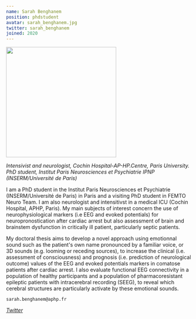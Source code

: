 ```yaml
---
name: Sarah Benghanem
position: phdstudent
avatar: sarah_benghanem.jpg
twitter: sarah_benghanem
joined: 2020
---
```


<img width="300" src="{{site.baseurl}}/images/people/{{page.avatar}}" data-action="zoom">

_Intensivist and neurologist, Cochin Hospital-AP-HP.Centre, Paris University._<br> 
_PhD student, Institut Paris Neurosciences et Psychiatrie IPNP (INSERM/Université de Paris)_ 

I am a PhD student in the Institut Paris Neurosciences et Psychiatrie (INSERM/Université de Paris) in Paris and a visiting PhD student in FEMTO Neuro Team. I am also neurologist and intensitivst in a medical ICU (Cochin Hospital, APHP, Paris). My main subjects of interest concern the use of neurophysiological markers (i.e EEG and evoked potentials) for neuropronostication after cardiac arrest but also assessment of brain and brainstem dysfunction in critically ill patient, particularly septic patients. 

My doctoral thesis aims to develop a novel approach using emotionnal sound such as the patient's own name pronounced by a familiar voice, or 3D sounds (e.g. looming or receding sources), to increase the clinical (i.e. assessment of consciousness) and prognosis (i.e. prediction of neurological outcome) values of the EEG and evoked potentials markers in comatose patients after cardiac arrest. I also evaluate functional EEG connectivity in a population of healthy participants and a population of pharmacoresistant epileptic patients with intracerebral recording (SEEG), to reveal which cerebral structures are particularly activate by these emotional sounds. 

<i class="fa fa-envelope-o"></i> `sarah.benghanem@aphp.fr` <br>
<!-- <i class="fa fa-bar-chart-o" /> [Google Scholar](https://scholar.google.com/citations?user=jnST06UAAAAJ) <br> -->
<i class="fa fa-twitter" /> [Twitter](https://twitter.com/{{page.twitter}}) <br>



